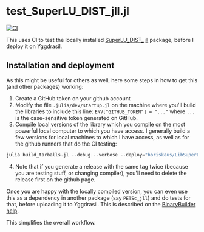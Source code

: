 # test_SuperLU_DIST_jll.jl
[![CI](https://github.com/boriskaus/test_SuperLU_DIST_jll/actions/workflows/perform_tests.yml/badge.svg)](https://github.com/boriskaus/test_SuperLU_DIST_jll/actions/workflows/perform_tests.yml)

This uses CI to test the locally installed [SuperLU_DIST_jll](https://github.com/boriskaus/LibSuperLU_DIST_jll.jl) package, before I deploy it on Yggdrasil. 


## Installation and deployment 
As this might be useful for others as well, here some steps in how to get this (and other packages) working:

1. Create a GitHub token on your github account
2. Modify the file `.julia/dev/startup.jl` on the machine where you'll build the libraries to include this line: `ENV["GITHUB_TOKEN"] = "..."` where `...` is the case-sensitive token generated on GitHub.
3. Compile local versions of the library which you compile on the most powerful local computer to which you have access. I generally build a few versions for local machines to which I have access, as well as for the github runners that do the CI testing:  
```julia
julia build_tarballs.jl --debug --verbose --deploy="boriskaus/LibSuperLU_DIST_jll.jl" aarch64-apple-darwin-libgfortran5-mpi+mpich,x86_64-linux-gnu-libgfortran5-mpi+mpich,x86_64-w64-mingw32-libgfortran5-mpi+microsoftmpi,x86_64-apple-darwin-libgfortran4-mpi+mpich,x86_64-w64-mingw32-libgfortran4-mpi+microsoftmpi,x86_64-linux-gnu-libgfortran4-mpi+mpich
```
4. Note that if you generate a release with the same tag twice (because you are testing stuff, or changing compiler), you'll need to delete the release first on the github page.



Once you are happy with the locally compiled version, you can even use this as a dependency in another package (say `PETSc_jll`) and do tests for that, before uploading it to Yggdrasil. This is described on the [BinaryBuilder help](https://docs.binarybuilder.org/stable/FAQ/#Can-I-publish-a-JLL-package-locally-without-going-through-Yggdrasil?).

This simplifies the overall workflow.
